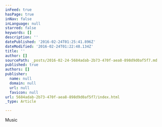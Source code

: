 ```yaml
---
inFeed: true
hasPage: true
inNav: false
inLanguage: null
starred: false
keywords: []
description: ''
datePublished: '2016-02-24T01:25:41.896Z'
dateModified: '2016-02-24T01:22:48.134Z'
title: ''
author: []
sourcePath: _posts/2016-02-24-5684adab-2b73-470f-aea8-898d9d0af5f7.md
published: true
authors: []
publisher:
  name: null
  domain: null
  url: null
  favicon: null
url: 5684adab-2b73-470f-aea8-898d9d0af5f7/index.html
_type: Article

---
```

Music